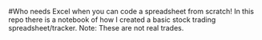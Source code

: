 #Who needs Excel when you can code a spreadsheet from scratch! In this repo there is a notebook of how I created a basic stock trading spreadsheet/tracker. Note: These are not real trades.
